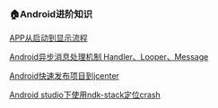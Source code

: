 ### :house:Android进阶知识 ###

[APP从启动到显示流程](https://www.jianshu.com/p/08855d69c0bf)

[Android异步消息处理机制 Handler、Looper、Message](https://www.jianshu.com/p/83682c7ea2d6)

[Android快速发布项目到jcenter](https://www.jianshu.com/p/a669d6d27917)

[Android studio下使用ndk-stack定位crash](https://blog.csdn.net/a568478312/article/details/78182422)

